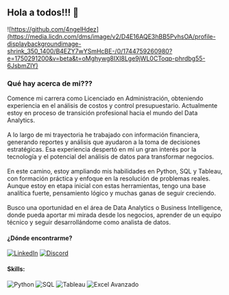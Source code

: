 ## Hola a todos!!! 👋

<!--
**4ngelHdez/4ngelHdez** is a ✨ _special_ ✨ repository because its `README.md` (this file) appears on your GitHub profile.

Here are some ideas to get you started:

- 🔭 I’m currently working on ...
- 🌱 I’m currently learning ...
- 👯 I’m looking to collaborate on ...
- 🤔 I’m looking for help with ...
- 💬 Ask me about ...
- 📫 How to reach me: ...
- 😄 Pronouns: ...
- ⚡ Fun fact: ...
-->

![https://github.com/4ngelHdez](https://media.licdn.com/dms/image/v2/D4E16AQE3hBB5PvhsOA/profile-displaybackgroundimage-shrink_350_1400/B4EZY7wYSmHcBE-/0/1744759260980?e=1750291200&v=beta&t=oMghywg8IXI8Lge9jWL0CToqp-phrdbg55-6JsbmZIY)

### Qué hay acerca de mi???

Comence mi carrera como Licenciado en Administración, obteniendo experiencia en el análisis de costos y control presupuestario. Actualmente estoy en proceso de transición profesional hacia el mundo del Data Analytics.<br>
<br>
A lo largo de mi trayectoria he trabajado con información financiera, generando reportes y análisis que ayudaron a la toma de decisiones estratégicas. Esa experiencia despertó en mí un gran interés por la tecnología y el potencial del análisis de datos para transformar negocios.<br>
<br>
En este camino, estoy ampliando mis habilidades en Python, SQL y Tableau, con formación práctica y enfoque en la resolución de problemas reales. Aunque estoy en etapa inicial con estas herramientas, tengo una base analítica fuerte, pensamiento lógico y muchas ganas de seguir creciendo.<br>
<br>
Busco una oportunidad en el área de Data Analytics o Business Intelligence, donde pueda aportar mi mirada desde los negocios, aprender de un equipo técnico y seguir desarrollándome como analista de datos.<br>

#### ¿Dónde encontrarme?
[![LinkedIn](https://img.shields.io/badge/LinkedIn-Angel_Hernández_Sosa-0077B5?style=for-the-badge&logo=linkedin&logoColor=white&labelColor=101010)](https://www.linkedin.com/in/angel-hernandez-sosa/)
[![Discord](https://img.shields.io/badge/Discord-@4ngelhdez-007BFF?style=social&logo=discord&logoColor=007BFF)](https://discord.com/)

#### Skills:  

![Python](https://img.shields.io/badge/Python-FFD43B?style=flat&logo=python&logoColor=306998)
![SQL](https://img.shields.io/badge/SQL-1B1F23?style=flat&logo=postgresql&logoColor=00E5FF)
![Tableau](https://img.shields.io/badge/Tableau-005F73?style=flat&logo=tableau&logoColor=FFB703)
![Excel Avanzado](https://img.shields.io/badge/Excel_Avanzado-3BCEAC?style=flat&logo=microsoft-excel&logoColor=1D3557)
